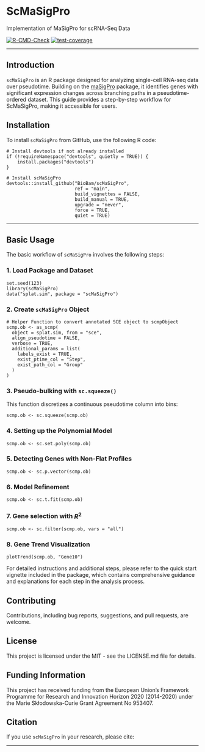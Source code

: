 # ScMaSigPro

Implementation of MaSigPro for scRNA-Seq Data

 [![R-CMD-Check](https://github.com/BioBam/scMaSigPro/actions/workflows/r.yml/badge.svg?branch=main)](https://github.com/BioBam/scMaSigPro/actions/workflows/r.yml)   [![test-coverage](https://github.com/BioBam/scMaSigPro/actions/workflows/test-coverage.yaml/badge.svg?branch=main)](https://github.com/BioBam/scMaSigPro/actions/workflows/test-coverage.yaml)

---

## Introduction

`scMaSigPro` is an R package designed for analyzing single-cell RNA-seq data over pseudotime. Building on the [maSigPro](https://www.bioconductor.org/packages/release/bioc/html/maSigPro.html) package, it identifies genes with significant expression changes across branching paths in a pseudotime-ordered dataset. This guide provides a step-by-step workflow for ScMaSigPro, making it accessible for users.

## Installation
To install `scMaSigPro` from GitHub, use the following R code:

```
# Install devtools if not already installed
if (!requireNamespace("devtools", quietly = TRUE)) {
    install.packages("devtools")
}

# Install scMaSigPro
devtools::install_github("BioBam/scMaSigPro",
                         ref = "main",
                         build_vignettes = FALSE,
                         build_manual = TRUE,
                         upgrade = "never",
                         force = TRUE,
                         quiet = TRUE)
```

---

## Basic Usage
The basic workflow of `scMaSigPro` involves the following steps:

### 1. Load Package and Dataset
```
set.seed(123)
library(scMaSigPro)
data("splat.sim", package = "scMaSigPro")
```

### 2. Create `scMaSigPro` Object

```
# Helper Function to convert annotated SCE object to scmpObject
scmp.ob <- as_scmp(
  object = splat.sim, from = "sce",
  align_pseudotime = FALSE,
  verbose = TRUE,
  additional_params = list(
    labels_exist = TRUE,
    exist_ptime_col = "Step",
    exist_path_col = "Group"
  )
)
```

### 3. Pseudo-bulking with `sc.squeeze()`

This function discretizes a continuous pseudotime column into bins:

```
scmp.ob <- sc.squeeze(scmp.ob)
```

### 4. Setting up the Polynomial Model

```
scmp.ob <- sc.set.poly(scmp.ob)
```

### 5. Detecting Genes with Non-Flat Profiles

```
scmp.ob <- sc.p.vector(scmp.ob)
```

### 6. Model Refinement

```
scmp.ob <- sc.t.fit(scmp.ob)
```

### 7. Gene selection with $R^2$

```
scmp.ob <- sc.filter(scmp.ob, vars = "all")
```

### 8. Gene Trend Visualization

```
plotTrend(scmp.ob, "Gene10")
```

For detailed instructions and additional steps, please refer to the quick start vignette included in the package, which contains comprehensive guidance and explanations for each step in the analysis process.

## Contributing
Contributions, including bug reports, suggestions, and pull requests, are welcome.

## License
This project is licensed under the MIT - see the LICENSE.md file for details.

## Funding Information 
This project has received funding from the European Union’s Framework Programme for Research and Innovation Horizon 2020 (2014-2020) under the Marie Skłodowska-Curie Grant Agreement No 953407.

## Citation
If you use `scMaSigPro` in your research, please cite:

---
